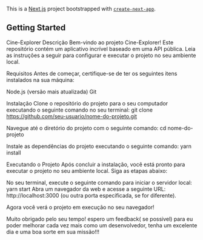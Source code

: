 This is a [Next.js](https://nextjs.org/) project bootstrapped with [`create-next-app`](https://github.com/vercel/next.js/tree/canary/packages/create-next-app).

## Getting Started
Cine-Explorer
Descrição
Bem-vindo ao projeto Cine-Explorer! Este repositório contém um aplicativo incrível baseado em uma API pública. Leia as instruções a seguir para configurar e executar o projeto no seu ambiente local.

Requisitos
Antes de começar, certifique-se de ter os seguintes itens instalados na sua máquina:

Node.js (versão mais atualizada)
Git

Instalação
Clone o repositório do projeto para o seu computador executando o seguinte comando no seu terminal:
git clone https://github.com/seu-usuario/nome-do-projeto.git

Navegue até o diretório do projeto com o seguinte comando:
cd nome-do-projeto

Instale as dependências do projeto executando o seguinte comando:
yarn install

Executando o Projeto
Após concluir a instalação, você está pronto para executar o projeto no seu ambiente local. Siga as etapas abaixo:

No seu terminal, execute o seguinte comando para iniciar o servidor local:
yarn start
Abra um navegador da web e acesse a seguinte URL: http://localhost:3000 (ou outra porta especificada, se for diferente).

Agora você verá o projeto em execução no seu navegador!

Muito obrigado pelo seu tempo! espero um feedback( se possivel)  para eu poder melhorar cada vez mais como um desenvolvedor, tenha um excelente dia e uma boa sorte em sua missão!!!
